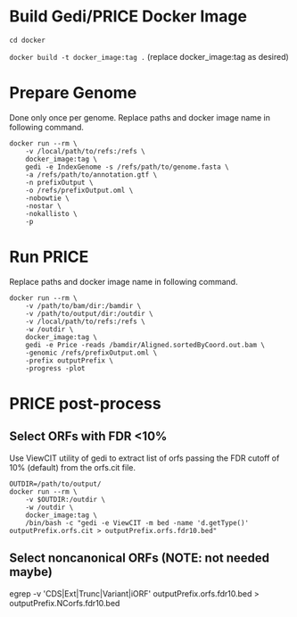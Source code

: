 # Build Gedi/PRICE Docker Image
`cd docker`

`docker build -t docker_image:tag .` (replace docker_image:tag as desired)

# Prepare Genome

Done only once per genome. Replace paths and docker image name in following command.

```
docker run --rm \
	-v /local/path/to/refs:/refs \
	docker_image:tag \
	gedi -e IndexGenome -s /refs/path/to/genome.fasta \
    -a /refs/path/to/annotation.gtf \
    -n prefixOutput \
    -o /refs/prefixOutput.oml \
    -nobowtie \
    -nostar \
    -nokallisto \
    -p
```

# Run PRICE

 Replace paths and docker image name in following command.

``` 
docker run --rm \
    -v /path/to/bam/dir:/bamdir \
	-v /path/to/output/dir:/outdir \
	-v /local/path/to/refs:/refs \
	-w /outdir \
	docker_image:tag \
	gedi -e Price -reads /bamdir/Aligned.sortedByCoord.out.bam \
	-genomic /refs/prefixOutput.oml \
	-prefix outputPrefix \
	-progress -plot
```

# PRICE post-process
## Select ORFs with FDR <10%
Use ViewCIT utility of gedi to extract list of orfs passing the FDR cutoff of 10% (default) from the orfs.cit file.
```
OUTDIR=/path/to/output/
docker run --rm \
	-v $OUTDIR:/outdir \
	-w /outdir \
	docker_image:tag \
    /bin/bash -c "gedi -e ViewCIT -m bed -name 'd.getType()'  outputPrefix.orfs.cit > outputPrefix.orfs.fdr10.bed"
```

## Select noncanonical ORFs (NOTE: not needed maybe)
egrep -v 'CDS|Ext|Trunc|Variant|iORF' outputPrefix.orfs.fdr10.bed > outputPrefix.NCorfs.fdr10.bed

